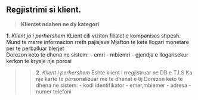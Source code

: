 
   ##  Regjistrimi si klient. 

 >**Klientet ndahen ne dy kategori**
 
 **1**.   *Klient jo i perhershem* 
    KLient cili viziton filialet e kompanises shpesh.
    Mund te marre informacion rreth pajisjeve 
    Mjafton te kete llogari monetare per te perballuar blerjet  
     Dorezon keto te dhena ne sistem:
    -     emri 
    -     mbiemri 
    -     gjendja e llogarisekur kerkon te kryeje nje porosi
 
>>**2**.   *Klient i perhershem* 
     Eshte klient i rregjistruar ne DB e T.I.S 
     Ka nje karte te personalizuar me te dhenat e tij
     Dorezon keto te dhena ne sistem:
    -     kodi identifikator 
    -     emer,mbiemer 
    -     adresa 
    -     numer telefoni
